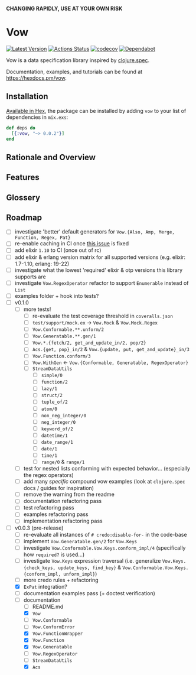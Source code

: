 **CHANGING RAPIDLY, USE AT YOUR OWN RISK**

# Vow

[![Latest Version](https://img.shields.io/hexpm/v/vow.svg?maxAge=3600)](https://hex.pm/packages/vow)
[![Actions Status](https://github.com/naramore/vow/workflows/ElixirCI/badge.svg)](https://github.com/naramore/vow/actions)
[![codecov](https://codecov.io/gh/naramore/vow/branch/master/graph/badge.svg?token=)](https://codecov.io/gh/naramore/vow)
[![Dependabot](https://api.dependabot.com/badges/status?host=github&repo=naramore/vow)](https://dependabot.com)

Vow is a data specification library inspired by [clojure.spec](https://clojure.org/guides/spec).

Documentation, examples, and tutorials can be found at https://hexdocs.pm/vow.

## Installation

[Available in Hex](https://hex.pm/docs/publish), the package can be installed
by adding `vow` to your list of dependencies in `mix.exs`:

```elixir
def deps do
  [{:vow, "~> 0.0.2"}]
end
```

## Rationale and Overview

## Features

## Glossery

## Roadmap

- [ ] investigate 'better' default generators for `Vow.{Also, Amp, Merge, Function, Regex, Pat}`
- [ ] re-enable caching in CI once [this issue](https://github.com/actions/cache/issues/12) is fixed
- [ ] add elixir `1.10` to CI (once out of rc)
- [ ] add elixir & erlang version matrix for all supported versions (e.g. elixir: 1.7-1.10, erlang: 19-22)
- [ ] investigate what the lowest 'required' elixir & otp versions this library supports are
- [ ] investigate `Vow.RegexOperator` refactor to support `Enumerable` instead of `List`
- [ ] examples folder + hook into tests?
- [ ] v0.1.0
  - [ ] more tests!
    - [ ] re-evaluate the test coverage threshold in `coveralls.json`
    - [ ] `test/support/mock.ex` -> `Vow.Mock` & `Vow.Mock.Regex`
    - [ ] `Vow.Conformable.**.unform/2`
    - [ ] `Vow.Generatable.**.gen/1`
    - [ ] `Vow.*.{fetch/2, get_and_update_in/2, pop/2}`
    - [ ] `Acs.{get, pop}_in/2` & `Vow.{update, put, get_and_update}_in/3`
    - [ ] `Vow.Function.conform/3`
    - [ ] `Vow.WithGen` <- `Vow.{Conformable, Generatable, RegexOperator}`
    - [ ] `StreamDataUtils`
      - [ ] `simple/0`
      - [ ] `function/2`
      - [ ] `lazy/1`
      - [ ] `struct/2`
      - [ ] `tuple_of/2`
      - [ ] `atom/0`
      - [ ] `non_neg_integer/0`
      - [ ] `neg_integer/0`
      - [ ] `keyword_of/2`
      - [ ] `datetime/1`
      - [ ] `date_range/1`
      - [ ] `date/1`
      - [ ] `time/1`
      - [ ] `range/0` & `range/1`
  - [ ] test for nested lists conforming with expected behavior... (especially the regex operators)
  - [ ] add many *specific* compound vow examples (look at `clojure.spec` docs / guides for inspiration)
  - [ ] remove the warning from the readme
  - [ ] documentation refactoring pass
  - [ ] test refactoring pass
  - [ ] examples refactoring pass
  - [ ] implementation refactoring pass
- [ ] v0.0.3 (pre-release)
  - [ ] re-evaluate all instances of `# credo:disable-for-` in the code-base
  - [ ] implement `Vow.Generatable.gen/2` for `Vow.Keys`
  - [ ] investigate `Vow.Conformable.Vow.Keys.conform_impl/4` (specifically how `required?` is used...)
  - [ ] investigate `Vow.Keys` expression traversal (i.e. generalize `Vow.Keys.{check_keys, update_keys, find_key}` & `Vow.Conformable.Vow.Keys.{conform_impl, unform_impl}`)
  - [ ] more credo rules + refactoring
  - [x] `ExPat` integration?
  - [ ] documentation examples pass (+ doctest verification)
  - [ ] documentation
    - [ ] README.md
    - [x] `Vow`
    - [ ] `Vow.Conformable`
    - [ ] `Vow.ConformError`
    - [x] `Vow.FunctionWrapper`
    - [x] `Vow.Function`
    - [x] `Vow.Generatable`
    - [ ] `Vow.RegexOperator`
    - [ ] `StreamDataUtils`
    - [x] `Acs`
